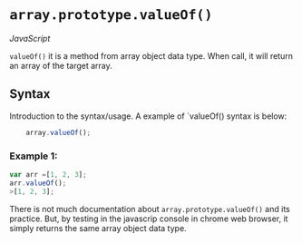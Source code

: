 # `array.prototype.valueOf()`

*JavaScript*

`valueOf()` it is a method from array object data type. When call, it will return an array of the target array.

## Syntax

Introduction to the syntax/usage. A example of `valueOf() syntax is below:

```javascript
	array.valueOf();
```

### Example 1:

```javascript
var arr =[1, 2, 3];
arr.valueOf();
>[1, 2, 3];
```

There is not much documentation about `array.prototype.valueOf()` and its practice. But, by testing in the javascrip console 
in chrome web browser, it simply returns the same array object data type. 